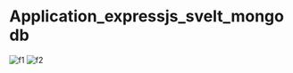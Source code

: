 # Application_expressjs_svelt_mongodb

![f1](https://user-images.githubusercontent.com/80115513/150660802-0bd5f0fb-8573-404e-a8e8-6f043b3060bb.jpg)
![f2](https://user-images.githubusercontent.com/80115513/150660804-f3d05674-2922-4cad-abfc-09dfcdf6288d.jpg)
